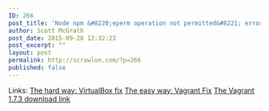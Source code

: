 ```yaml
---
ID: 266
post_title: 'Node npm &#8220;eperm operation not permitted&#8221; errors &#8211; On Windows? NPM may not be the problem&#8230;.'
author: Scott McGrath
post_date: 2015-09-28 12:32:23
post_excerpt: ""
layout: post
permalink: http://scrawlon.com/?p=266
published: false
---
```

Links: [The hard way: VirtualBox fix][1] [The easy way: Vagrant Fix][2] [The Vagrant 1.7.3 download link][3]

 [1]: http://blog.prolificinteractive.com/2015/01/21/getting-vagrant-nodejs-windows-play-well-together/
 [2]: https://github.com/mitchellh/vagrant/issues/1953
 [3]: https://www.vagrantup.com/download-archive/v1.7.3.html